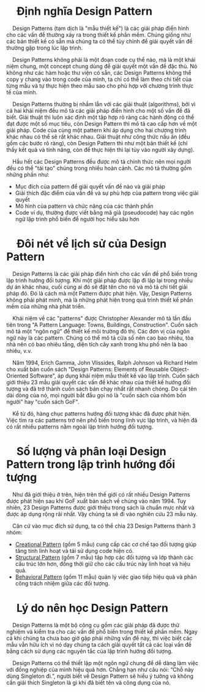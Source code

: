 
# &nbsp;&nbsp;&nbsp;&nbsp;Định nghĩa Design Pattern

&nbsp;&nbsp;&nbsp;&nbsp;Design Patterns (tạm dịch là "mẫu thiết kế") là các giải pháp điển hình cho các vấn đề thường xảy ra trong thiết kế phần mềm. Chúng giống như các bản thiết kế có sẵn mà chúng ta có thể tùy chỉnh để giải quyết vấn đề thường gặp trong lúc lập trình.

&nbsp;&nbsp;&nbsp;&nbsp;Design Patterns không phải là một đoạn code cụ thể nào, mà là một khái niệm chung, một concept chung dùng để giải quyết một vấn đề đặc thù. Nó không như các hàm hoặc thư viện có sẵn, các Design Patterns không thể copy y chang vào trong code của mình, ta chỉ có thể làm theo chi tiết của từng mẫu và tự thực hiện theo mẫu sao cho phù hợp với chương trình thực tế của mình.

&nbsp;&nbsp;&nbsp;&nbsp;Design Patterns thường bị nhầm lẫn với các giải thuật (algorithms), bởi vì cả hai khái niệm đều mô tả các giải pháp điển hình cho một số vấn đề đã biết. Giải thuật thì luôn xác định một tập hợp rõ ràng các hành động có thể đạt được một số mục tiêu, còn Design Pattern thì mô tả cao cấp hơn về một giải pháp. Code của cùng một pattern khi áp dụng cho hai chương trình khác nhau có thể sẽ rất khác nhau. Giải thuật như công thức nấu ăn (đều gồm các bước rõ ràng), còn Design Pattern thì như một bản thiết kế (chỉ thấy kết quả và tính năng, còn để thực hiện thì lại tùy vào người xây dựng).

&nbsp;&nbsp;&nbsp;&nbsp;Hầu hết các Design Patterns đều được mô tả chính thức nên mọi người đều có thể "tái tạo" chúng trong nhiều hoàn cảnh. Các mô tả thường gồm những phần như:
- Mục đích của pattern để giải quyết vấn đề nào và giải pháp
- Giải thích đặc điểm của vấn đề và sự phù hợp của pattern trong việc giải quyết
- Mô hình của pattern và chức năng của các thành phần
- Code ví dụ, thường được viết bằng mã giả (pseudocode) hay các ngôn ngữ lập trình phổ biến để người học hiểu sâu hơn

# &nbsp;&nbsp;&nbsp;&nbsp;Đôi nét về lịch sử của Design Pattern
&nbsp;&nbsp;&nbsp;&nbsp;Design Patterns là các giải pháp điển hình cho các vấn đề phổ biến trong lập trình hướng đối tượng. Khi một giải pháp được lặp đi lặp lại trong nhiều dự án khác nhau, cuối cùng ai đó sẽ đặt tên cho nó và mô tả chi tiết giải pháp đó. Đó là cách mà một Pattern được phát hiện. Vậy, Design Patterns không phải phát minh, mà là những phát hiện trong quá trình thiết kế phần mềm của những nhà phát triển.

&nbsp;&nbsp;&nbsp;&nbsp;Khái niệm về các "patterns" được Christopher Alexander mô tả lần đầu tiên trong "A Pattern Language: Towns, Buildings, Construction". Cuốn sách mô tả một “ngôn ngữ” để thiết kế môi trường đô thị. Các đơn vị của ngôn ngữ này là các pattern. Chúng có thể mô tả cửa sổ nên cao bao nhiêu, tòa nhà nên có bao nhiêu tầng, diện tích cây xanh trong khu phố nên là bao nhiêu, v.v.

&nbsp;&nbsp;&nbsp;&nbsp;Năm 1994, Erich Gamma, John Vlissides, Ralph Johnson và Richard Helm cho xuất bản cuốn sách "Design Patterns: Elements of Reusable Object-Oriented Software", áp dụng khái niệm mẫu thiết kế vào lập trình. Cuốn sách giới thiệu 23 mẫu giải quyết các vấn đề khác nhau của thiết kế hướng đối tượng và đã trở thành cuốn sách bán chạy nhất rất nhanh chóng. Do cái tên dài dòng của nó, mọi người bắt đầu gọi nó là "cuốn sách của nhóm bốn người" hay "cuốn sách GoF".

&nbsp;&nbsp;&nbsp;&nbsp;Kể từ đó, hàng chục patterns hướng đối tượng khác đã được phát hiện. Việc tìm ra các patterns trở nên phổ biến trong lĩnh vực lập trình, và hiện đã có rất nhiều patterns nằm ngoài lập trình hướng đối tượng.

# &nbsp;&nbsp;&nbsp;&nbsp;Số lượng và phân loại Design Pattern trong lập trình hướng đối tượng
&nbsp;&nbsp;&nbsp;&nbsp;Như đã giới thiệu ở trên, hiện trên thế giới có rất nhiều Design Patterns được phát hiện sau khi GoF xuất bản sách về chúng vào năm 1994. Tuy nhiên, 23 Design Patterns được giới thiệu trong sách là chuẩn mực nhất và được áp dụng rộng rãi nhất. Vậy chúng ta sẽ đi vào nghiên cứu 23 mẫu này.

&nbsp;&nbsp;&nbsp;&nbsp;Căn cứ vào mục đích sử dụng, ta có thể chia 23 Design Patterns thành 3 nhóm:
- [Creational Pattern](https://github.com/PhucLe03/OOP/tree/main/Design%20Patterns/Creational%20Patterns) (gồm 5 mẫu) cung cấp các cơ chế tạo đối tượng giúp tăng tính linh hoạt và tái sử dụng code hiện có.
- [Structural Pattern](https://github.com/PhucLe03/OOP/tree/main/Design%20Patterns/Structural%20Patterns) (gồm 7 mẫu) tập hợp các đối tượng và lớp thành các cấu trúc lớn hơn, đồng thời giữ cho các cấu trúc này linh hoạt và hiệu quả.
- [Behavioral Pattern](https://github.com/PhucLe03/OOP/tree/main/Design%20Patterns/Behavioral%20Patterns) (gồm 11 mẫu) quản lý việc giao tiếp hiệu quả và phân công trách nhiệm giữa các đối tượng.

# &nbsp;&nbsp;&nbsp;&nbsp;Lý do nên học Design Pattern
&nbsp;&nbsp;&nbsp;&nbsp;Design Patterns là một bộ công cụ gồm các giải pháp đã được thử nghiệm và kiểm tra cho các vấn đề phổ biến trong thiết kế phần mềm. Ngay cả khi chúng ta chưa bao giờ gặp phải những vấn đề này, thì việc biết các mẫu vẫn hữu ích vì nó dạy chúng ta cách giải quyết tất cả các loại vấn đề bằng cách sử dụng các nguyên tắc của lập trình hướng đối tượng.

&nbsp;&nbsp;&nbsp;&nbsp;Design Patterns có thể thiết lập một ngôn ngữ chung để dễ dàng làm việc với đồng nghiệp của mình hiệu quả hơn. Chẳng hạn như câu nói: “Chỗ này dùng Singleton đi.”, người biết về Design Pattern sẽ hiểu ý tưởng và không cần giải thích Singleton là gì khi đã biết tên và công dụng của nó.
